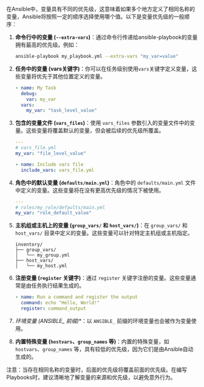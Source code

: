 在Ansible中，变量具有不同的优先级，这意味着如果多个地方定义了相同名称的变量，Ansible将按照一定的顺序选择使用哪个值。以下是变量优先级的一般顺序：

1. **命令行中的变量 (`--extra-vars`)**：通过命令行传递给ansible-playbook的变量拥有最高的优先级。例如：
   ```bash
   ansible-playbook my_playbook.yml --extra-vars "my_var=value"
   ```

2. **任务中的变量 (vars关键字)**：你可以在任务级别使用`vars`关键字定义变量，这些变量将优先于其他位置定义的变量。
   ```yaml
   - name: My Task
     debug:
       var: my_var
     vars:
       my_var: "task_level_value"
   ```

3. **包含的变量文件 (`vars_files`)**：使用 `vars_files` 参数引入的变量文件中的变量。这些变量将覆盖默认的变量，但会被后续的优先级所覆盖。
   ```yaml
   ---
   # vars_file.yml
   my_var: "file_level_value"
   ```
   ```yaml
   - name: Include vars file
     include_vars: vars_file.yml
   ```

4. **角色中的默认变量 (`defaults/main.yml`)**：角色中的 `defaults/main.yml` 文件中定义的变量。这些变量将在没有更高优先级的情况下被使用。
   ```yaml
   ---
   # roles/my_role/defaults/main.yml
   my_var: "role_default_value"
   ```

5. **主机组或主机上的变量 (`group_vars/` 和 `host_vars/`)**：在 `group_vars/` 和 `host_vars/` 目录中定义的变量。这些变量可以针对特定主机组或主机指定。
   ```
   inventory/
   ├── group_vars/
   │   └── my_group.yml
   ├── host_vars/
   │   └── my_host.yml
   ```

6. **注册变量 (`register` 关键字)**：通过 `register` 关键字注册的变量。这些变量通常是由任务执行结果生成的。
   ```yaml
   - name: Run a command and register the output
     command: echo "Hello, World!"
     register: command_output
   ```

7. **环境变量 (ANSIBLE_* 前缀)**：以 `ANSIBLE_` 前缀的环境变量也会被作为变量使用。

8. **内置特殊变量 (`hostvars`、`group_names` 等)**：内置的特殊变量，如 `hostvars`、`group_names` 等，具有较低的优先级，因为它们是由Ansible自动生成的。

注意：当存在相同名称的变量时，后面的优先级将覆盖前面的优先级。在编写Playbooks时，建议清晰地了解变量的来源和优先级，以避免意外行为。